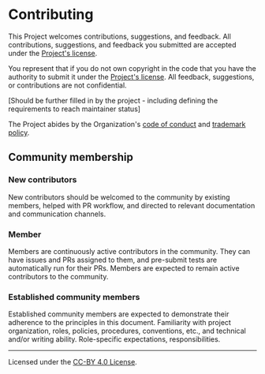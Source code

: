 
# Contributing

This Project welcomes contributions, suggestions, and feedback. All contributions, suggestions, and feedback you submitted are accepted under the [Project's license](https://github.com/z-shell/zw/blob/main/LICENSE).

You represent that if you do not own copyright in the code that you have the authority to submit it under the [Project's license](https://github.com/z-shell/zw/blob/main/LICENSE). All feedback, suggestions, or contributions are not confidential.

[Should be further filled in by the project - including defining the requirements to reach maintainer status]

The Project abides by the Organization's [code of conduct](/CODE_OF_CONDUCT) and [trademark policy](/TRADEMARKS).

## Community membership

### New contributors

New contributors should be welcomed to the community by existing members, helped with PR workflow, and directed to relevant documentation and communication channels.

### Member

Members are continuously active contributors in the community. They can have issues and PRs assigned to them, and pre-submit tests are automatically run for their PRs. Members are expected to remain active contributors to the community.

### Established community members

Established community members are expected to demonstrate their adherence to the principles in this document.
Familiarity with project organization, roles, policies, procedures, conventions, etc., and technical and/or writing ability.
Role-specific expectations, responsibilities.

---
Licensed under the [CC-BY 4.0 License](https://creativecommons.org/licenses/by-sa/4.0/).

